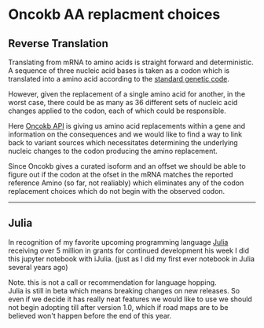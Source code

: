 

# Oncokb AA replacment choices 

## Reverse Translation 
Translating from mRNA to amino acids is straight forward and deterministic.
A sequence of three nucleic acid bases is taken as a codon which is
translated into a amino acid according to the
[standard genetic code](https://en.wikipedia.org/wiki/Genetic_code#Standard_codon_tables).

However, given the replacement of a single amino acid for another,
in the worst case, there could be as many as 36 different sets
of nucleic acid changes applied to the codon,
each of which could be responsible.

Here [Oncokb API](http://oncokb.org/api/v1/variants)
 is giving us amino acid replacements within a gene
and information on the consequences and we would like to find a way
to link back to variant sources which necessitates determining
the underlying nucleic changes to the codon producing the amino replacement.

Since Oncokb gives a curated isoform and an offset we should be able to figure
out if the codon at the ofset in the mRNA matches the reported reference Amino
(so far, not realiably) which eliminates any of the codon replacement choices
which do not begin with the observed codon.



---
## Julia
In recognition of my favorite upcoming programming language
[Julia](https://julialang.org/)
receiving over 5 million in grants for continued development his week
I did this jupyter notebook with iJulia.
(just as I did my first ever notebook in Julia several years ago)  

Note. this is not a call or recommendation for language hopping.  
Julia is still in beta which means breaking changes on new releases.
So even if we decide it has really neat features we would like to use
we should not begin adopting till after version 1.0, 
which if road maps are to be believed won't happen before the end of this year.
